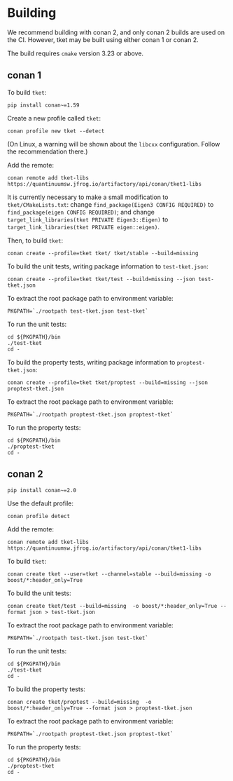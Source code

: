 # Building

We recommend building with conan 2, and only conan 2 builds are used on the CI.
However, tket may be built using either conan 1 or conan 2.

The build requires `cmake` version 3.23 or above.

## conan 1

To build `tket`:

```shell
pip install conan~=1.59
```

Create a new profile called `tket`:

```
conan profile new tket --detect
```

(On Linux, a warning will be shown about the `libcxx` configuration. Follow the
recommendation there.)

Add the remote:

```shell
conan remote add tket-libs https://quantinuumsw.jfrog.io/artifactory/api/conan/tket1-libs
```

It is currently necessary to make a small modification to `tket/CMakeLists.txt`:
change `find_package(Eigen3 CONFIG REQUIRED)` to
`find_package(eigen CONFIG REQUIRED)`; and change
`target_link_libraries(tket PRIVATE Eigen3::Eigen)` to
`target_link_libraries(tket PRIVATE eigen::eigen)`.

Then, to build `tket`:

```shell
conan create --profile=tket tket/ tket/stable --build=missing
```

To build the unit tests, writing package information to `test-tket.json`:

```shell
conan create --profile=tket tket/test --build=missing --json test-tket.json
```

To extract the root package path to environment variable:

```shell
PKGPATH=`./rootpath test-tket.json test-tket`
```

To run the unit tests:

```shell
cd ${PKGPATH}/bin
./test-tket
cd -
```

To build the property tests, writing package information to
`proptest-tket.json`:

```shell
conan create --profile=tket tket/proptest --build=missing --json proptest-tket.json
```

To extract the root package path to environment variable:

```shell
PKGPATH=`./rootpath proptest-tket.json proptest-tket`
```

To run the property tests:

```shell
cd ${PKGPATH}/bin
./proptest-tket
cd -
```

## conan 2

```shell
pip install conan~=2.0
```

Use the default profile:

```
conan profile detect
```

Add the remote:

```shell
conan remote add tket-libs https://quantinuumsw.jfrog.io/artifactory/api/conan/tket1-libs
```

To build `tket`:

```shell
conan create tket --user=tket --channel=stable --build=missing -o boost/*:header_only=True
```

To build the unit tests:

```shell
conan create tket/test --build=missing  -o boost/*:header_only=True --format json > test-tket.json
```

To extract the root package path to environment variable:

```shell
PKGPATH=`./rootpath test-tket.json test-tket`
```

To run the unit tests:

```shell
cd ${PKGPATH}/bin
./test-tket
cd -
```

To build the property tests:

```shell
conan create tket/proptest --build=missing  -o boost/*:header_only=True --format json > proptest-tket.json
```

To extract the root package path to environment variable:

```shell
PKGPATH=`./rootpath proptest-tket.json proptest-tket`
```

To run the property tests:

```shell
cd ${PKGPATH}/bin
./proptest-tket
cd -
```
